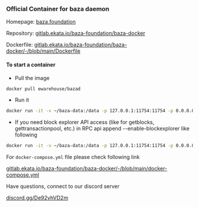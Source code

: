 ### Official Container for baza daemon

Homepage: [baza.foundation](https://baza.foundation)

Repository: [gitlab.ekata.io/baza-foundation/baza-docker](https://gitlab.ekata.io/baza-foundation/baza-docker)

Dockerfile: [gitlab.ekata.io/baza-foundation/baza-docker/-/blob/main/Dockerfile](https://gitlab.ekata.io/baza-foundation/baza-docker/-/blob/main/Dockerfile)

#### To start a container

-   Pull the image

```bash
docker pull ewarehouse/bazad
```

-   Run it

```bash
docker run -it -v ~/baza-data:/data -p 127.0.0.1:11754:11754 -p 0.0.0.0:11753:11753 ewarehouse/bazad
```

-   If you need block explorer API access (like for getblocks, gettransactionpool, etc.) in RPC api append --enable-blockexplorer like following

```bash
docker run -it -v ~/baza-data:/data -p 127.0.0.1:11754:11754 -p 0.0.0.0:11753:11753 ewarehouse/bazad --enable-blockexplorer
```

For `docker-compose.yml` file please check following link

[gitlab.ekata.io/baza-foundation/baza-docker/-/blob/main/docker-compose.yml](https://gitlab.ekata.io/baza-foundation/baza-docker/-/blob/main/docker-compose.yml)

Have questions, connect to our discord server

[discord.gg/De92vhVD2m](https://discord.gg/De92vhVD2m)
